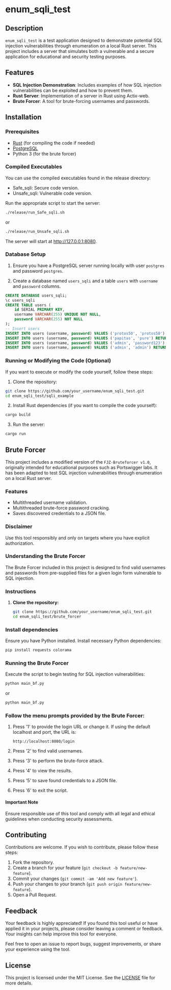 # enum_sqli_test

## Description

`enum_sqli_test` is a test application designed to demonstrate potential SQL injection vulnerabilities through enumeration on a local Rust server. This project includes a server that simulates both a vulnerable and a secure application for educational and security testing purposes.

## Features

- **SQL Injection Demonstration**: Includes examples of how SQL injection vulnerabilities can be exploited and how to prevent them.
- **Rust Server**: Implementation of a server in Rust using Actix-web.
- **Brute Forcer**: A tool for brute-forcing usernames and passwords.

## Installation

### Prerequisites

- [Rust](https://www.rust-lang.org/tools/install) (for compiling the code if needed)
- [PostgreSQL](https://www.postgresql.org/download/)
- Python 3 (for the brute forcer)

### Compiled Executables

You can use the compiled executables found in the release directory:

- Safe_sqli: Secure code version.
- Unsafe_sqli: Vulnerable code version.

Run the appropriate script to start the server:

```sh
./release/run_Safe_sqli.sh
```
or

```sh
./release/run_Unsafe_sqli.sh
```

The server will start at http://127.0.0.1:8080.

### Database Setup

1. Ensure you have a PostgreSQL server running locally with user `postgres` and password `postgres`.

2. Create a database named `users_sqli` and a table `users` with `username` and `password` columns.

```sql
CREATE DATABASE users_sqli;
\c users_sqli
CREATE TABLE users (
    id SERIAL PRIMARY KEY,
    username VARCHAR(255) UNIQUE NOT NULL,
    password VARCHAR(255) NOT NULL
);
-- Insert users 
INSERT INTO users (username, password) VALUES ('protos50', 'protos50') RETURNING id;
INSERT INTO users (username, password) VALUES ('papitas', 'pure') RETURNING id;
INSERT INTO users (username, password) VALUES ('admin', 'password123') RETURNING;
INSERT INTO users (username, password) VALUES ('admin', 'admin') RETURNING;
```

### Running or Modifying the Code (Optional)

If you want to execute or modify the code yourself, follow these steps:

1. Clone the repository:

```sh
git clone https://github.com/your_username/enum_sqli_test.git
cd enum_sqli_test/sqli_example
```

2. Install Rust dependencies (if you want to compile the code yourself):

```sh
cargo build
```
3. Run the server:

```sh
cargo run
```

## Brute Forcer

This project includes a modified version of the `FJZ-Bruteforcer v1.0`, originally intended for educational purposes such as Portswigger labs. It has been adapted to test SQL injection vulnerabilities through enumeration on a local Rust server.

### Features

- Multithreaded username validation.
- Multithreaded brute-force password cracking.
- Saves discovered credentials to a JSON file.

### Disclaimer

Use this tool responsibly and only on targets where you have explicit authorization.

### Understanding the Brute Forcer

The Brute Forcer included in this project is designed to find valid usernames and passwords from pre-supplied files for a given login form vulnerable to SQL injection.

### Instructions

1. **Clone the repository:**

   ```sh
   git clone https://github.com/your_username/enum_sqli_test.git
   cd enum_sqli_test/brute_forcer

### Install dependencies

Ensure you have Python installed. Install necessary Python dependencies:

```sh
pip install requests colorama
```
### Running the Brute Forcer

Execute the script to begin testing for SQL injection vulnerabilities:

```sh
python main_bf.py
```

or

```sh
python main_bf.py
```

### Follow the menu prompts provided by the Brute Forcer:

1. Press '1' to provide the login URL or change it. If using the default localhost and port, the URL is:

    `http://localhost:8080/login`

2. Press '2' to find valid usernames.

3. Press '3' to perform the brute-force attack.

4. Press '4' to view the results.

5. Press '5' to save found credentials to a JSON file.

6. Press '6' to exit the script.

#### Important Note

Ensure responsible use of this tool and comply with all legal and ethical guidelines when conducting security assessments.

## Contributing

Contributions are welcome. If you wish to contribute, please follow these steps:

1. Fork the repository.
2. Create a branch for your feature (`git checkout -b feature/new-feature`).
3. Commit your changes (`git commit -am 'Add new feature'`).
4. Push your changes to your branch (`git push origin feature/new-feature`).
5. Open a Pull Request.

## Feedback

Your feedback is highly appreciated! If you found this tool useful or have applied it in your projects, please consider leaving a comment or feedback. Your insights can help improve this tool for everyone.

Feel free to open an issue to report bugs, suggest improvements, or share your experience using the tool.

## License

This project is licensed under the MIT License. See the [LICENSE](LICENSE) file for more details.

